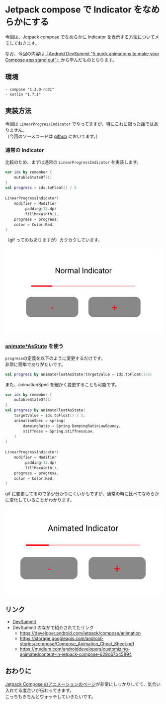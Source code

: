 # Jetpack compose で Indicator をなめらかにする

今回は、Jetpack compose でなめらかに Indicator を表示する方法についてメモしておきます。

なお、今回の内容は[『Android DevSummit "5 quick animations to make your Compose app stand out"』](https://www.youtube.com/watch?v=0mfCbXrYBPE&list=PLWz5rJ2EKKc92MGTd1CgUtXZfhA74nUpb&index=4&ab_channel=AndroidDevelopers)から学んだものとなります。

## 環境

```
- compose "1.3.0-rc01"
- kotlin "1.7.1"
```

## 実装方法

今回は `LinearProgressIndicator` でやってますが、特にこれに限った話ではありません。  
（今回のソースコードは [github](https://github.com/kokoichi206/android-app/blob/master/PlayGround/app/src/main/java/jp/mydns/kokoichi0206/playground/blogs/AnimatedIndicator.kt) においてます。）

### 通常の Indicator

比較のため、まずは通常の `LinearProgressIndicator` を実装します。

```kotlin
var idx by remember {
    mutableStateOf(1)
}
val progress = idx.toFloat() / 5

LinearProgressIndicator(
    modifier = Modifier
        .padding(32.dp)
        .fillMaxWidth(),
    progress = progress,
    color = Color.Red,
)
```

（gif ってのもありますが）カクカクしています。

![](img/normal_indicator.gif)

### [animate\*AsState](https://developer.android.com/jetpack/compose/animation?hl=ja#animate-as-state) を使う

`progress`の定義を以下のように変更するだけです。  
非常に簡単でありがたいです。

```kotlin
val progress by animateFloatAsState(targetValue = idx.toFloat()/5)
```

また、animationSpec を細かく変更することも可能です。

```kotlin
var idx by remember {
    mutableStateOf(1)
}
val progress by animateFloatAsState(
    targetValue = idx.toFloat() / 5,
    animationSpec = spring(
        dampingRatio = Spring.DampingRatioLowBouncy,
        stiffness = Spring.StiffnessLow,
    )
)

LinearProgressIndicator(
    modifier = Modifier
        .padding(32.dp)
        .fillMaxWidth(),
    progress = progress,
    color = Color.Red,
)
```

gif に変更してるので多少分かりにくいかもですが、通常の時に比べてなめらかに変化していることがわかります。

![](img/animated_indicator.gif)

## リンク

- [DevSummit](https://www.youtube.com/watch?v=0mfCbXrYBPE&list=PLWz5rJ2EKKc92MGTd1CgUtXZfhA74nUpb&index=4&ab_channel=AndroidDevelopers)
- DevSummit のなかで紹介されてたリンク
  - https://developer.android.com/jetpack/compose/animation
  - https://storage.googleapis.com/android-stories/compose/Compose_Animation_Cheat_Sheet.pdf
  - https://medium.com/androiddevelopers/customizing-animatedcontent-in-jetpack-compose-629c67b45894

## おわりに

[Jetpack Compose のアニメーションのページ](https://developer.android.com/jetpack/compose/animation?hl=ja)が非常にしっかりしてて、気合い入れてる度合いが伝わってきます。  
こっちもきちんとウォッチしていきたいです。

